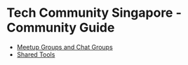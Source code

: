 # Tech Community Singapore - Community Guide

- [Meetup Groups and Chat Groups](./groups.md)
- [Shared Tools](./tools.md)
